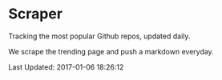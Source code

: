 # Scraper

Tracking the most popular Github repos, updated daily.

We scrape the trending page and push a markdown everyday.

Last Updated: 2017-01-06 18:26:12